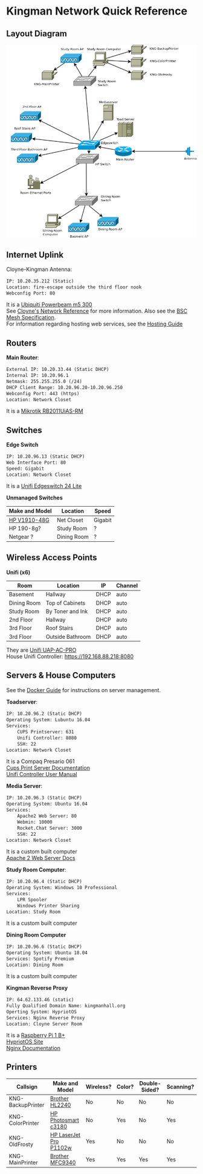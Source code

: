 # Kingman Network Quick Reference

## Layout Diagram

![Network Layout](https://raw.githubusercontent.com/kngnm/network/master/documentation/diagrams/layout.png)

## Internet Uplink

Cloyne-Kingman Antenna:

	IP: 10.20.35.212 (Static)
	Location: fire-escape outside the third floor nook
    Webconfig Port: 80

It is a [Ubiquiti Powerbeam m5 300](https://dl.ubnt.com/datasheets/powerbeam/PowerBeam_DS.pdf)  
See [Cloyne's Network Reference](https://github.com/cloyne/network/) for more information.
Also see the [BSC Mesh Specification](https://github.com/bsc-networks/mesh).  
For information regarding hosting web services, see the [Hosting Guide](https://github.com/kngnm/network/blob/master/documentation/hosting.md)

## Routers

__Main Router__:

    External IP: 10.20.33.44 (Static DHCP)
    Internal IP: 10.20.96.1
    Netmask: 255.255.255.0 (/24)
    DHCP Client Range: 10.20.96.20-10.20.96.250
    Webconfig Port: 443 (https)
    Location: Network Closet

It is a [	Mikrotik RB2011UiAS-RM](https://mikrotik.com/product/RB2011UiAS-RM)

## Switches

__Edge Switch__

    IP: 10.20.96.13 (Static DHCP)
    Web Interface Port: 80
    Speed: Gigabit
    Location: Network Closet

It is a [Unifi Edgeswitch 24 Lite](https://dl.ubnt.com/datasheets/edgemax/EdgeSwitch_Lite_DS.pdf)

__Unmanaged Switches__

| Make and Model | Location | Speed |
|----------------|----------|-------|
| [HP V1910-48G](http://www.fiberopticshare.com/hp-v1910-48g-je009a-switch-solution.html) | Net Closet | Gigabit |
| HP 190-8g? | Study Room | ? |
| Netgear ? | Dining Room | ? |

## Wireless Access Points

__Unifi (x6)__

| Room        | Location        | IP   | Channel |  
|-------------|-----------------|------|------|
| Basement    | Hallway         | DHCP | auto |
| Dining Room | Top of Cabinets | DHCP | auto |
| Study Room  | By Toner and Ink| DHCP | auto |
| 2nd Floor   | Hallway         | DHCP | auto |
| 3rd Floor   | Roof Stairs     | DHCP | auto |
| 3rd Floor   | Outside Bathroom| DHCP | auto |

They are [Unifi UAP-AC-PRO](https://dl.ubnt.com/datasheets/unifi/UniFi_AC_APs_DS.pdf)  
House Unifi Controller: https://192.168.88.218:8080

## Servers & House Computers

See the [Docker Guide](https://github.com/kngnm/network/blob/master/documentation/docker.md) for instructions on server management.

__Toadserver__:

    IP: 10.20.96.2 (Static DHCP)
    Operating System: Lubuntu 16.04
    Services:
        CUPS Printserver: 631
        Unifi Controller: 8080
        SSH: 22
    Location: Network Closet
 It is a Compaq Presario 061  
 [Cups Print Server Documentation](https://help.ubuntu.com/lts/serverguide/cups.html.en)  
 [Unifi Controller User Manual](https://dl.ubnt.com/guides/UniFi/UniFi_Controller_V5_UG.pdf)

 __Media Server__:

    IP: 10.20.96.3 (Static DHCP)
    Operating System: Ubuntu 16.04
    Services:
        Apache2 Web Server: 80
        Webmin: 10000
        Rocket.Chat Server: 3000
        SSH: 22
    Location: Network Closet

It is a custom built computer  
[Apache 2 Web Server Docs](https://httpd.apache.org/docs/2.4/)

__Study Room Computer__:

    IP: 10.20.96.4 (Static DHCP)
    Operating System: Windows 10 Professional
    Services:
        LPR Spooler
        Windows Printer Sharing
    Location: Study Room

It is a custom built computer

__Dining Room Computer__

    IP: 10.20.96.6 (Static DHCP)
    Operating System: Ubuntu 18.04
    Services: Spotify Premium
    Location: Dining Room

It is a custom built computer

__Kingman Reverse Proxy__

    IP: 64.62.133.46 (static)
    Fully Qualified Domain Name: kingmanhall.org
    Operting System: HypriotOS
    Services: Nginx Reverse Proxy
    Location: Cloyne Server Room

It is a [Raspberry Pi 1 B+](https://raspberry-projects.com/pi/pi-hardware/raspberry-pi-model-b-plus/model-b-hardware-general-specifications)  
[HypriotOS Site](https://blog.hypriot.com/)  
[Nginx Documentation](https://docs.nginx.com/nginx/admin-guide/web-server/reverse-proxy/)

## Printers

| Callsign | Make and Model | Wireless? | Color? | Double-Sided? | Scanning? |
|----------|----------------|-----------|--------|---------------|-----------|
| KNG-BackupPrinter | [Brother HL2240](http://download.brother.com/welcome/doc002837/cv_hl2240d_usaeng_usr_c.pdf) | No | No | No | No|
| KNG-ColorPrinter | [HP Photosmart c3180](http://www.hp.com/ctg/Manual/c00694908.pdf) | No | Yes | No | Yes |
| KNG-OldFrosty | [HP LaserJet Pro P1102w](http://h10032.www1.hp.com/ctg/Manual/c04697535) | Yes | No | No | No |
| KNG-MainPrinter | [Brother MFC9340](http://download.brother.com/welcome/doc003075/cv_mfc9130cw_use_ausr.pdf) | Yes | Yes | Yes | Yes |
